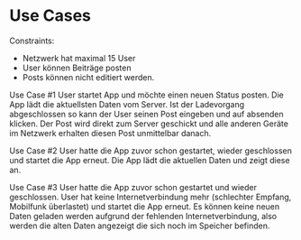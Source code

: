 # Use Cases

Constraints:
- Netzwerk hat maximal 15 User
- User können Beiträge posten
- Posts können nicht editiert werden.

Use Case #1
User startet App und möchte einen neuen Status posten. Die App lädt die aktuellsten Daten vom Server. Ist der Ladevorgang abgeschlossen so kann der User seinen Post eingeben und auf absenden klicken. Der Post wird direkt zum Server geschickt und alle anderen Geräte im Netzwerk erhalten diesen Post unmittelbar danach.

Use Case #2 
User hatte die App zuvor schon gestartet, wieder geschlossen und startet die App erneut. Die App lädt die aktuellen Daten und zeigt diese an.

Use Case #3 
User hatte die App zuvor schon gestartet und wieder geschlossen. User hat keine Internetverbindung mehr (schlechter Empfang, Mobilfunk überlastet) und startet die App erneut. Es können keine neuen Daten geladen werden aufgrund der fehlenden Internetverbindung, also werden die alten Daten angezeigt die sich noch im Speicher befinden.